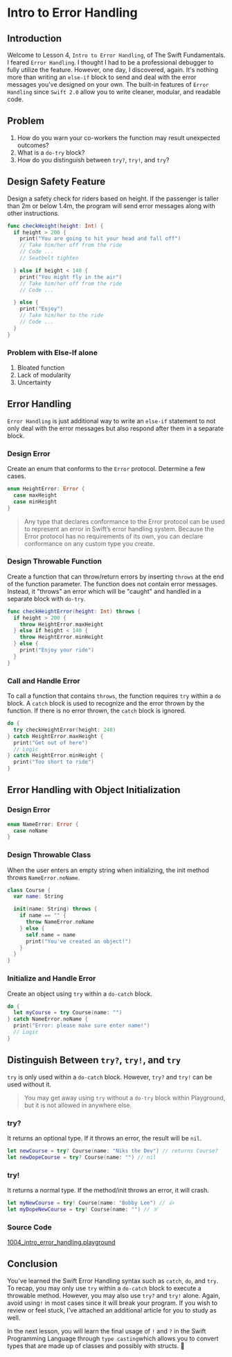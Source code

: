 # Intro to Error Handling

## Introduction
Welcome to Lesson 4, `Intro to Error Handling`, of The Swift Fundamentals. I feared `Error Handling`. I thought I had to be a professional debugger to fully utilize the feature. However, one day, I discovered, again. It's nothing more than writing an `else-if` block to send and deal with the error messages you've designed on your own. The built-in features of `Error Handling` since `Swift 2.0` allow you to write cleaner, modular, and readable code.

## Problem
1. How do you warn your co-workers the function may result unexpected outcomes?
2. What is a `do-try` block?
3. How do you distinguish between `try?`, `try!`, and `try`?


## Design Safety Feature
Design a safety check for riders based on height. If the passenger is taller than 2m or below 1.4m, the program will send error messages along with other instructions.

```swift
func checkHeight(height: Int) {
  if height > 200 {
    print("You are going to hit your head and fall off")
    // Take him/her off from the ride
    // Code ...
    // Seatbelt tighten

  } else if height < 140 {
    print("You might fly in the air")
    // Take him/her off from the ride
    // Code ...

  } else {
    print("Enjoy")
    // Take him/her to the ride
    // Code ...
  }
}
```

### Problem with Else-If alone
1. Bloated function
2. Lack of modularity
3. Uncertainty

## Error Handling
`Error Handling` is just additional way to write an `else-if` statement to not only deal with the error messages but also respond after them in a separate block.

### Design Error
Create an enum that conforms to the `Error` protocol. Determine a few cases.  

```swift
enum HeightError: Error {
  case maxHeight
  case minHeight
}
```

> Any type that declares conformance to the Error protocol can be used to represent an error in Swift’s error handling system. Because the Error protocol has no requirements of its own, you can declare conformance on any custom type you create.

### Design Throwable Function
Create a function that can throw/return errors by inserting `throws` at the end of the function parameter. The function does not contain error messages. Instead, it "throws" an error which will be "caught" and handled in a separate block with `do-try`.

```swift
func checkHeightError(height: Int) throws {
  if height > 200 {
    throw HeightError.maxHeight
  } else if height < 140 {
    throw HeightError.minHeight
  } else {
    print("Enjoy your ride")
  }
}
```

### Call and Handle Error
To call a function that contains `throws`, the function requires `try` within a `do` block. A `catch` block is used to recognize and the error thrown by the function. If there is no error thrown, the `catch` block is ignored.

```swift
do {
  try checkHeightError(height: 240)
} catch HeightError.maxHeight {
  print("Get out of here")
  // Logic
} catch HeightError.minHeight {
  print("Too short to ride")
}
 ```

## Error Handling with Object Initialization

### Design Error

```swift
enum NameError: Error {
  case noName
}
```

### Design Throwable Class
When the user enters an empty string when initializing, the init method throws `NameError.noName`.

```swift
class Course {
  var name: String

  init(name: String) throws {
    if name == "" {
      throw NameError.noName
    } else {
      self.name = name
      print("You've created an object!")
    }
  }
}
```

### Initialize and Handle Error
Create an object using `try` within a `do-catch` block.

```swift
do {
  let myCourse = try Course(name: "")
} catch NameError.noName {
  print("Error: please make sure enter name!")
  // Logic
}
```

## Distinguish Between `try?`, `try!`, and `try`
`try` is only used within a `do-catch` block. However, `try?` and `try!` can be used without it.

> You may get away using `try` without a `do-try` block within Playground, but it is not allowed in anywhere else.

### try?
It returns an optional type. If it throws an error, the result will be `nil`.

```swift
let newCourse = try? Course(name: "Niks the Dev") // returns Course?
let newDopeCourse = try? Course(name: "") // nil
```

### try!
It returns a normal type. If the method/init throws an error, it will crash.

```swift
let myNewCourse = try! Course(name: "Bobby Lee") // 👍
let myDopeNewCourse = try! Course(name: "") // ☠️
```

### Source Code
[1004_intro_error_handling.playground](https://www.dropbox.com/sh/9ywof00ryj3s12k/AAAcowGDCfFYCxQW_J5hhidYa?dl=0)


## Conclusion
You've learned the Swift Error Handling syntax such as `catch`, `do`, and `try`. To recap, you may only use `try` within a `do-catch` block to execute a throwable method. However, you may also use `try?` and `try!` alone. Again, avoid using`!` in most cases since it will break your program. If you wish to review or feel stuck, I've attached an additional article for you to study as well.

In the next lesson, you will learn the final usage of `!` and `?` in the Swift Programming Language through `type casting`which allows you to convert types that are made up of classes and possibly with structs. 🤔